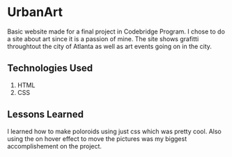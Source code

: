 # UrbanArt
Basic website made for a final project in Codebridge Program. I chose to do a site about art since it is a passion of mine. The site shows grafitti throughtout the city of Atlanta as well as art events going on in the city.
## Technologies Used
1. HTML
2. CSS
## Lessons Learned
I learned how to make poloroids using just css which was pretty cool. Also using the on hover effect to move the pictures was my biggest accomplishement on the project. 
